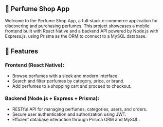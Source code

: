 ## 🌸 Perfume Shop App
Welcome to the Perfume Shop App, a full-stack e-commerce application for discovering and purchasing perfumes. This project showcases a mobile frontend built with React Native and a backend API powered by Node.js with Express.js, using Prisma as the ORM to connect to a MySQL database.

## 🚀 Features
### Frontend (React Native):
* Browse perfumes with a sleek and modern interface.
* Search and filter perfumes by category, price, or brand.
* Add perfumes to a shopping cart and proceed to checkout.
### Backend (Node.js + Express + Prisma):
* RESTful API for managing perfumes, categories, users, and orders.
* Secure user authentication and authorization using JWT.
* Efficient database interaction through Prisma ORM and MySQL.
